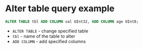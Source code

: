 # Alter table query example

```sql
ALTER TABLE tbl ADD COLUMN val UInt32, ADD COLUMN age UInt8;
```

- `ALTER TABLE` - change specified table
- `tbl` - name of the table to alter
- `ADD COLUMN` - add specified columns


